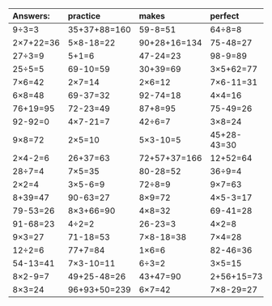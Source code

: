 | Answers: | practice | makes | perfect | ! |
| :--- | :--- | :--- | :--- | :--- |
| 9÷3=3 | 35+37+88=160 | 59-8=51 | 64÷8=8 | 9×5=45 | 
| 2×7+22=36 | 5×8-18=22 | 90+28+16=134 | 75-48=27 | 92-2=90 | 
| 27÷3=9 | 5+1=6 | 47-24=23 | 98-9=89 | 37+81+41=159 | 
| 25÷5=5 | 69-10=59 | 30+39=69 | 3×5+62=77 | 6×6=36 | 
| 7×6=42 | 2×7=14 | 2×6=12 | 7×6-11=31 | 9+69+7=85 | 
| 6×8=48 | 69-37=32 | 92-74=18 | 4×4=16 | 4×5=20 | 
| 76+19=95 | 72-23=49 | 87+8=95 | 75-49=26 | 18+17=35 | 
| 92-92=0 | 4×7-21=7 | 42÷6=7 | 3×8=24 | 5×4=20 | 
| 9×8=72 | 2×5=10 | 5×3-10=5 | 45+28-43=30 | 3×9=27 | 
| 2×4-2=6 | 26+37=63 | 72+57+37=166 | 12+52=64 | 2×3=6 | 
| 28÷7=4 | 7×5=35 | 80-28=52 | 36÷9=4 | 8×4=32 | 
| 2×2=4 | 3×5-6=9 | 72÷8=9 | 9×7=63 | 3×7=21 | 
| 8+39=47 | 90-63=27 | 8×9=72 | 4×5-3=17 | 5×9+50=95 | 
| 79-53=26 | 8×3+66=90 | 4×8=32 | 69-41=28 | 65+30=95 | 
| 91-68=23 | 4÷2=2 | 26-23=3 | 4×2=8 | 62+28=90 | 
| 9×3=27 | 71-18=53 | 7×8-18=38 | 7×4=28 | 7×2=14 | 
| 12÷2=6 | 77+7=84 | 1×6=6 | 82-46=36 | 2×2-2=2 | 
| 54-13=41 | 7×3-10=11 | 6÷3=2 | 3×5=15 | 62-1=61 | 
| 8×2-9=7 | 49+25-48=26 | 43+47=90 | 2+56+15=73 | 40+90+24=154 | 
| 8×3=24 | 96+93+50=239 | 6×7=42 | 7×8-29=27 | 3×3=9 | 
